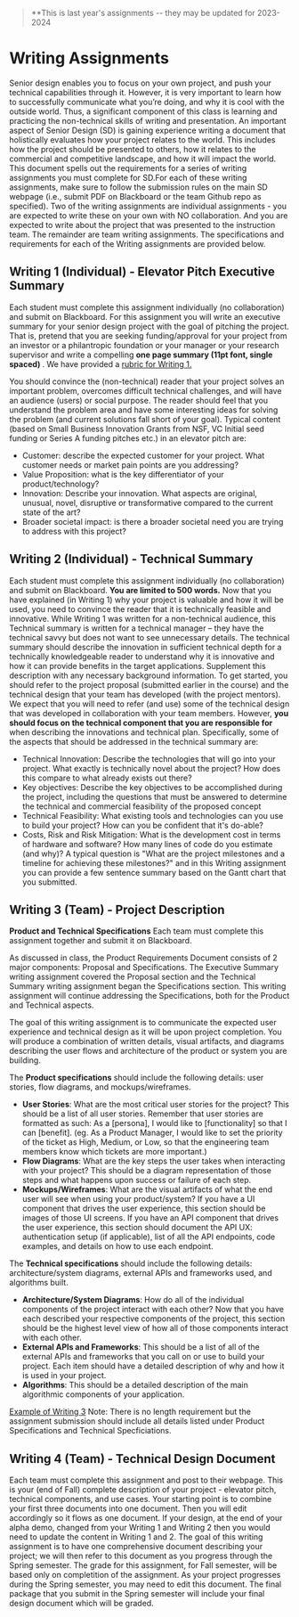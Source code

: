 
> **This is last year's assignments -- they may be updated for 2023-2024

# Writing Assignments
Senior design enables you to focus on your own project, and push your technical capabilities through it. However, it is very important to learn how to successfully communicate what you’re doing, and why it is cool with the outside world. Thus, a significant component of this class is learning and practicing the non-technical skills of writing and presentation.
An important aspect of Senior Design (SD) is gaining experience writing a document that holistically evaluates how your project relates to the world. This includes how the project should be presented to others, how it relates to the commercial and competitive landscape, and how it will impact the world. This document spells out the requirements for a series of writing assignments you must complete for SD.For each of these writing assignments, make sure to follow the submission rules on the main SD webpage (i.e., submit PDF on Blackboard or the team Github repo as specified).
Two of the writing assignments are individual assignments - you are expected to write these on your own with NO collaboration. And you are expected to write about the project that was presented to the instruction team. The remainder are team writing assignments. The specifications and requirements for each of the Writing assignments are provided below. 

## Writing 1 (Individual) - Elevator Pitch Executive Summary ##
Each student must complete this assignment individually (no collaboration) and submit on Blackboard. 
For this assignment you will write an executive summary for your senior design project with the goal of pitching the project. That is, pretend that you are seeking funding/approval for your project from an investor or a philantropic foundation or your manager or your research supervisor and write a compelling <b> one page summary (11pt font, single spaced) </b>. We have provided a [rubric for Writing 1.](writing1-rubric.pdf)

You should convince the (non-technical) reader that your project solves an important problem, overcomes difficult technical challenges, and will have an audience (users) or social purpose. The reader should feel that you understand the problem area and have some interesting ideas for solving the problem (and current solutions fall short of your goal). Typical content (based on Small Business Innovation Grants from NSF, VC Initial seed funding or Series A funding pitches etc.) in an elevator pitch are: 
- Customer: describe the expected customer for your project. What customer needs or market pain points are you addressing?
- Value Proposition: what is the key differentiator of your product/technology?
- Innovation: Describe your innovation. What aspects are original, unusual, novel, disruptive or transformative compared to the current state of the art?
- Broader societal impact: is there a broader societal need you are trying to address with this project?

## Writing 2 (Individual) - Technical Summary ##
Each student must complete this assignment individually (no collaboration) and submit on Blackboard. <b> You are limited to 500 words.</b>
Now that you have explained (in Writing 1) why your project is valuable and how it will be used, you need to convince the reader that it is technically feasible and innovative. While Writing 1 was written for a non-technical audience, this Technical summary is written for a technical manager – they have the technical savvy but does not want to see unnecessary details.
The  technical summary should describe the innovation in sufficient technical depth for a technically knowledgeable reader to understand why it is innovative and how it can provide benefits in the target applications. Supplement this description with any necessary background information.
To get started, you should refer to the project proposal (submitted earlier in the course) and the technical design that your team has developed (with the project mentors). We expect that you will need to refer (and use) some of the technical design that was developed in collaboration with your team members. However, <b> you should focus on the technical component that you are responsible for </b> when describing the innovations and technical plan. Specifically, some of the aspects that should be addressed in the technical summary are:
- Technical Innovation: Describe the technologies that will go into your project. What exactly is technically novel about the project? How does this compare to what already exists out there?
- Key objectives: Describe the key objectives to be accomplished during the project, including the questions that must be answered to determine the technical and commercial feasibility of the proposed concept
- Technical Feasibility: What existing tools and technologies can you use to build your project? How can you be confident that it's do-able?
- Costs, Risk and Risk Mitigation: What is the development cost in terms of hardware and software? How many lines of code do you estimate (and why)? A typical question is "What are the project milestones and a timeline for achieving these milestones?" and in this Writing assignment you can provide a few sentence summary based on the Gantt chart that you submitted.

## Writing 3 (Team) - Project Description ##
<b>Product and Technical Specifications</b>
Each team must complete this assignment together and submit it on Blackboard. 

As discussed in class, the Product Requirements Document consists of 2 major components: Proposal and Specifications. The Executive Summary writing assignment covered the Proposal section and the Technical Summary writing assignment began the Specifications section. This writing assignment will continue addressing the Specifications, both for the Product and Technical aspects. 

The goal of this writing assignment is to communicate the expected user experience and technical design as it will be upon project completion. You will produce a combination of written details, visual artifacts, and diagrams describing the user flows and architecture of the product or system you are building. 

The <b>Product specifications</b> should include the following details: user stories, flow diagrams, and mockups/wireframes. 
- <b>User Stories</b>: What are the most critical user stories for the project? This should be a list of all user stories. Remember that user stories are formatted as such: As a [persona], I would like to [functionality] so that I can [benefit]. (eg. As a Product Manager, I would like to set the priority of the ticket as High, Medium, or Low, so that the engineering team members know which tickets are more important.)
- <b>Flow Diagrams</b>: What are the key steps the user takes when interacting with your project? This should be a diagram representation of those steps and what happens upon success or failure of each step. 
- <b>Mockups/Wireframes</b>: What are the visual artifacts of what the end user will see when using your product/system? If you have a UI component that drives the user experience, this section should be images of those UI screens. If you have an API component that drives the user experience, this section should document the API UX: authentication setup (if applicable), list of all the API endpoints, code examples, and details on how to use each endpoint. 

The <b>Technical specifications</b> should include the following details: architecture/system diagrams, external APIs and frameworks used, and algorithms built. 
- <b>Architecture/System Diagrams</b>: How do all of the individual components of the project interact with each other? Now that you have each described your respective components of the project, this section should be the highest level view of how all of those components interact with each other.  
- <b>External APIs and Frameworks</b>: This should be a list of all of the external APIs and frameworks that you call on or use to build your project. Each item should have a detailed description of why and how it is used in your project. 
- <b>Algorithms</b>: This should be a detailed description of the main algorithmic components of your application. 

[Example of Writing 3](Writing_3_Example.pdf)
Note: There is no length requirement but the assignment submission should include all details listed under Product Specifications and Technical Specficiations. 

## Writing 4 (Team) - Technical Design Document ##
Each team must complete this assignment and post to their webpage. 
This is your (end of Fall) complete description of your project - elevator pitch, technical components, and use cases.
Your starting point is to combine your first three documents into one document. Then you will edit accordingly so it flows as one document. If your design, at the end of your alpha demo, changed from your Writing 1 and Writing 2 then you would need to update the content in Writing 1 and 2. The goal of this writing assignment is to have one comprehensive document describing your project; we will then refer to this document as you progress through the Spring semester. 
The grade for this assignment, for Fall semester, will be based only on completition of the assignment. As your project progresses during the Spring semester, you may need to edit this document. The final package that you submit in the Spring semester will include your final design document which will be graded.
